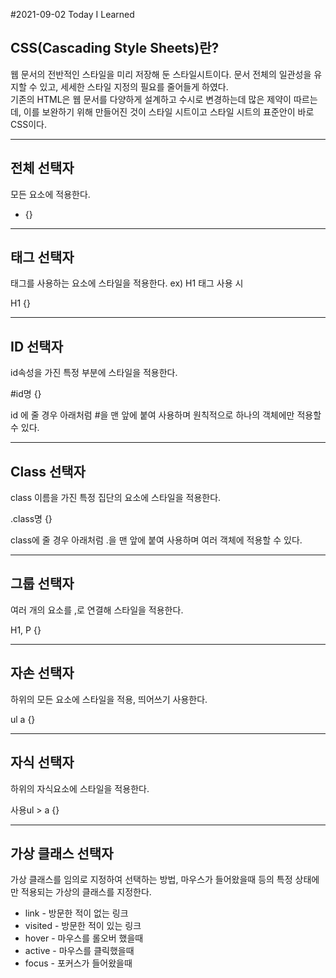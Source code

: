 #2021-09-02 Today I Learned

## CSS(Cascading Style Sheets)란?

웹 문서의 전반적인 스타일을 미리 저장해 둔 스타일시트이다. 문서 전체의 일관성을 유지할 수 있고, 세세한 스타일 지정의 필요를 줄어들게 하였다.   
기존의 HTML은 웹 문서를 다양하게 설계하고 수시로 변경하는데 많은 제약이 따르는데, 이를 보완하기 위해 만들어진 것이 스타일 시트이고 스타일 시트의 표준안이 바로 CSS이다.   

***

## 전체 선택자   
모든 요소에 적용한다.   

* {}   

***

## 태그 선택자   
태그를 사용하는 요소에 스타일을 적용한다.    ex) H1 태그 사용 시   

H1 {}   

***

## ID 선택자   
id속성을 가진 특정 부분에 스타일을 적용한다.   

#id명 {}   

id 에 줄 경우 아래처럼 #을 맨 앞에 붙여 사용하며 원칙적으로 하나의 객체에만 적용할 수 있다.   

***

## Class 선택자   
class 이름을 가진 특정 집단의 요소에 스타일을 적용한다.   

.class명 {}   

class에 줄 경우 아래처럼 .을 맨 앞에 붙여 사용하며 여러 객체에 적용할 수 있다.   

***



## 그룹 선택자   
여러 개의 요소를 ,로 연결해 스타일을 적용한다.   

H1, P {}

***

## 자손 선택자   
하위의 모든 요소에 스타일을 적용, 띄어쓰기 사용한다.   

ul a {}

***

## 자식 선택자   
하위의 자식요소에 스타일을 적용한다.   

사용ul > a {}   

***

## 가상 클래스 선택자    
가상 클래스를 임의로 지정하여 선택하는 방법, 마우스가 들어왔을때 등의 특정 상태에만 적용되는 가상의 클래스를 지정한다.   

* link - 방문한 적이 없는 링크
* visited - 방문한 적이 있는 링크
* hover - 마우스를 롤오버 했을때
* active - 마우스를 클릭했을때
* focus - 포커스가 들어왔을때
